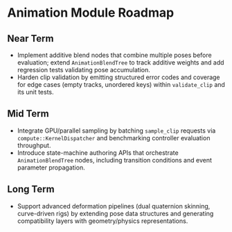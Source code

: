 # Animation Module Roadmap

## Near Term
- Implement additive blend nodes that combine multiple poses before evaluation; extend `AnimationBlendTree` to track additive weights and add regression tests validating pose accumulation.
- Harden clip validation by emitting structured error codes and coverage for edge cases (empty tracks, unordered keys) within `validate_clip` and its unit tests.

## Mid Term
- Integrate GPU/parallel sampling by batching `sample_clip` requests via `compute::KernelDispatcher` and benchmarking controller evaluation throughput.
- Introduce state-machine authoring APIs that orchestrate `AnimationBlendTree` nodes, including transition conditions and event parameter propagation.

## Long Term
- Support advanced deformation pipelines (dual quaternion skinning, curve-driven rigs) by extending pose data structures and generating compatibility layers with geometry/physics representations.
